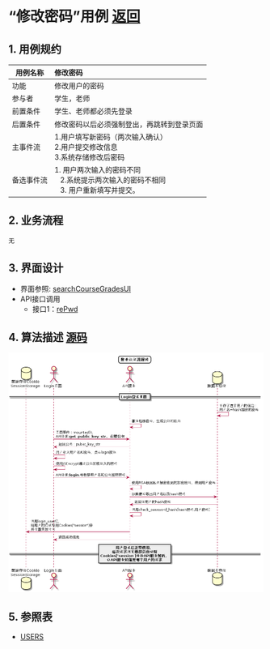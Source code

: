 # “修改密码”用例 [返回](../../README.md)
## 1. 用例规约

|用例名称|修改密码|
|-------|:-------------|
|功能|修改用户的密码|
|参与者|学生，老师|
|前置条件|学生、老师都必须先登录|
|后置条件|修改密码以后必须强制登出，再跳转到登录页面|
|主事件流| 1.用户填写新密码（两次输入确认） <br/> 2.用户提交修改信息 <br/>3.系统存储修改后密码|
|备选事件流|1. 用户两次输入的密码不同 <br/>&nbsp;&nbsp; 2.系统提示两次输入的密码不相同  <br/>&nbsp;&nbsp; 3. 用户重新填写并提交。 |

## 2. 业务流程
    无

## 3. 界面设计
- 界面参照: [searchCourseGradesUI](../../image/ui/rePwd.png)
- API接口调用
    - 接口1：[rePwd](../../api/rePwd.md) 

## 4. 算法描述 [源码](../hd/rePwd.wsd)
![流程图](../../image/hd/rePwd.png) 
    
## 5. 参照表

- [USERS](../data.md/#USERS)